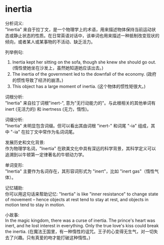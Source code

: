 # inertia

分析词义:  
"Inertia" 来自于拉丁文，是一个物理学上的术语，用来描述物体保持当前运动状态或静止状态的性质。在日常英语对话中，该单词也用来描述一种抵制改变现状的倾向，或者某人或某事物的不活动、缺乏活力。

  

列举例句:

  

1.  Inertia kept her sitting on the sofa, though she knew she should go out. (惰性使她坐在沙发上，虽然她知道她应该出去。)
2.  The inertia of the government led to the downfall of the economy. (政府的惯性导致了经济的崩溃。)
3.  This object has a large moment of inertia. (这个物体的惯性矩很大。)

  

词根分析:  
"Inertia" 来自拉丁词根"inert-", 意为"无行动能力的"。与此根相关的其他单词有 inert (无活力的) 和 inertness (无力，惰性)。

  

词缀分析:  
"Inertia" 未明显包含词缀。但可以看出其由词根 "inert-" 和词尾 "-ia" 组成，其中 "-ia" 在拉丁文中常作为名词词尾。

  

发展历史和文化背景:  
作为物理学名词，"Inertia" 在欧美文化中具有深远的科学背景，其科学定义可以追溯到以牛顿第一定律著名的牛顿动力学。

  

单词变形:  
"Inertia" 主要作为名词存在，其形容词形式为 "inert"，比如 "inert gas"（惰性气体）。

  

记忆辅助:  
你可以用这句话来帮助记忆: "Inertia" is like "inner resistance" to change state of movement – hence objects at rest tend to stay at rest, and objects in motion tend to stay in motion.

  

小故事:  
In the magic kingdom, there was a curse of inertia. The prince's heart was inert, and he lost interest in everything. Only the true love's kiss could break the inertia. (在魔法王国里，有一种惰性的诅咒。王子的心变得无生气，对一切失去了兴趣。只有真爱的吻才能打破这种惰性。)
